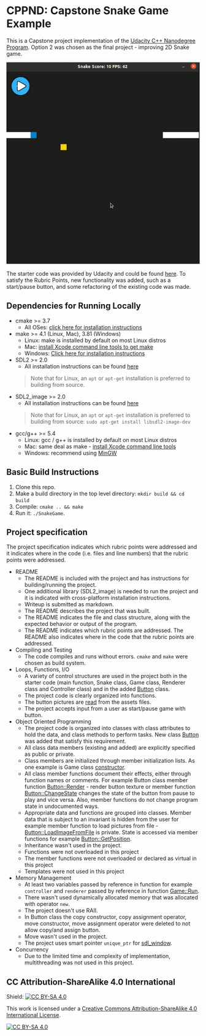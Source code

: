 # CPPND: Capstone Snake Game Example

This is a Capstone project implementation of the [Udacity C++ Nanodegree Program](https://www.udacity.com/course/c-plus-plus-nanodegree--nd213). Option 2 was chosen as the final project - improving 2D Snake game.

<img src="snake_game.gif"/>

The starter code was provided by Udacity and could be found [here](https://github.com/udacity/CppND-Capstone-Snake-Game). 
To satisfy the Rubric Points, new functionality was added, such as a start/pause button, and some refactoring of the existing code was made.
## Dependencies for Running Locally
* cmake >= 3.7
  * All OSes: [click here for installation instructions](https://cmake.org/install/)
* make >= 4.1 (Linux, Mac), 3.81 (Windows)
  * Linux: make is installed by default on most Linux distros
  * Mac: [install Xcode command line tools to get make](https://developer.apple.com/xcode/features/)
  * Windows: [Click here for installation instructions](http://gnuwin32.sourceforge.net/packages/make.htm)
* SDL2 >= 2.0
  * All installation instructions can be found [here](https://wiki.libsdl.org/Installation)
  >Note that for Linux, an `apt` or `apt-get` installation is preferred to building from source. 
* SDL2_image >= 2.0
  * All installation instructions can be found [here](https://www.libsdl.org/projects/SDL_image/docs/index.html)
  >Note that for Linux, an `apt` or `apt-get` installation is preferred to building from source: 
  `sudo apt-get install libsdl2-image-dev`
* gcc/g++ >= 5.4
  * Linux: gcc / g++ is installed by default on most Linux distros
  * Mac: same deal as make - [install Xcode command line tools](https://developer.apple.com/xcode/features/)
  * Windows: recommend using [MinGW](http://www.mingw.org/)

## Basic Build Instructions

1. Clone this repo.
2. Make a build directory in the top level directory: `mkdir build && cd build`
3. Compile: `cmake .. && make`
4. Run it: `./SnakeGame`.

## Project specification

The project specification indicates which rubric points were addressed and it indicates where in the code (i.e. files and line numbers) that the rubric points were addressed.

* README
  * The README is included with the project and has instructions for building/running the project.
  * One additional library (SDL2_image) is needed to run the project and it is indicated with cross-platform installation   instructions.
  * Writeup is submitted as markdown.
  * The README describes the project that was built.
  * The README indicates the file and class structure, along with the expected behavior or output of the program.
  * The README indicates which rubric points are addressed. The README also indicates where in the code that the rubric points are addressed.
* Compiling and Testing
  * The code compiles and runs without errors. `cmake` and `make` were chosen as build system.
* Loops, Functions, I/O
  * A variety of control structures are used in the project both in the starter code (main function, Snake class, Game class, Renderer class and Controller class) and in the added [Button](https://github.com/bogdan-kovalchuk/CppND-Capstone-Snake-Game/blob/master/src/button.h) class. 
  * The project code is clearly organized into functions.
  * The button pictures are [read](https://github.com/bogdan-kovalchuk/CppND-Capstone-Snake-Game/blob/master/src/button.cpp#L80) from the assets files.
  * The project accepts input from a user as start/pause game with button.
* Object Oriented Programming
  * The project code is organized into classes with class attributes to hold the data, and class methods to perform tasks. New class [Button](https://github.com/bogdan-kovalchuk/CppND-Capstone-Snake-Game/blob/master/src/button.h) was added that satisfy this requirement.
  * All class data members (existing and added) are explicitly specified as public or private.
  * Class members are initialized through member initialization lists. As one example is Game class [constructor](https://github.com/bogdan-kovalchuk/CppND-Capstone-Snake-Game/blob/master/src/game.cpp#L5).
  * All class member functions document their effects, either through function names or comments. For example Button class member function [Button::Render](https://github.com/bogdan-kovalchuk/CppND-Capstone-Snake-Game/blob/master/src/button.cpp#L29) - render button texture or member function [Button::ChangeState](https://github.com/bogdan-kovalchuk/CppND-Capstone-Snake-Game/blob/master/src/button.cpp#L47) changes the state of the button from pause to play and vice versa. Also, member functions do not change program state in undocumented ways.
  * Appropriate data and functions are grouped into classes. Member data that is subject to an invariant is hidden from the user for example member function to load pictures from file - [Button::LoadImageFromFile](https://github.com/bogdan-kovalchuk/CppND-Capstone-Snake-Game/blob/master/src/button.cpp#L80) is private. State is accessed via member functions for example [Button::GetPosition](https://github.com/bogdan-kovalchuk/CppND-Capstone-Snake-Game/blob/master/src/button.cpp#L75).
  * Inheritance wasn't used in the project.
  * Functions were not overloaded in this project
  * The member functions were not overloaded or declared as virtual in this project
  * Templates were not used in this project
* Memory Management
  * At least two variables passed by reference in function for example `controller` and `renderer` passed by reference in function [Game::Run](https://github.com/bogdan-kovalchuk/CppND-Capstone-Snake-Game/blob/master/src/game.cpp#L14).
  * There wasn't used dynamically allocated memory that was allocated with operator `new`.
  * The project doesn't use RAII.
  * In Button class the copy constructor, copy assignment operator, move constructor, move assignment operator were deleted to not allow copy/and assign button.
  * Move wasn't used in the project.
  * The project uses smart pointer `unique_ptr` for [sdl_window](https://github.com/bogdan-kovalchuk/CppND-Capstone-Snake-Game/blob/master/src/renderer.h#L23).
* Concurrency
  * Due to the limited time and complexity of implementation, multithreading was not used in this project.

## CC Attribution-ShareAlike 4.0 International


Shield: [![CC BY-SA 4.0][cc-by-sa-shield]][cc-by-sa]

This work is licensed under a
[Creative Commons Attribution-ShareAlike 4.0 International License][cc-by-sa].

[![CC BY-SA 4.0][cc-by-sa-image]][cc-by-sa]

[cc-by-sa]: http://creativecommons.org/licenses/by-sa/4.0/
[cc-by-sa-image]: https://licensebuttons.net/l/by-sa/4.0/88x31.png
[cc-by-sa-shield]: https://img.shields.io/badge/License-CC%20BY--SA%204.0-lightgrey.svg
